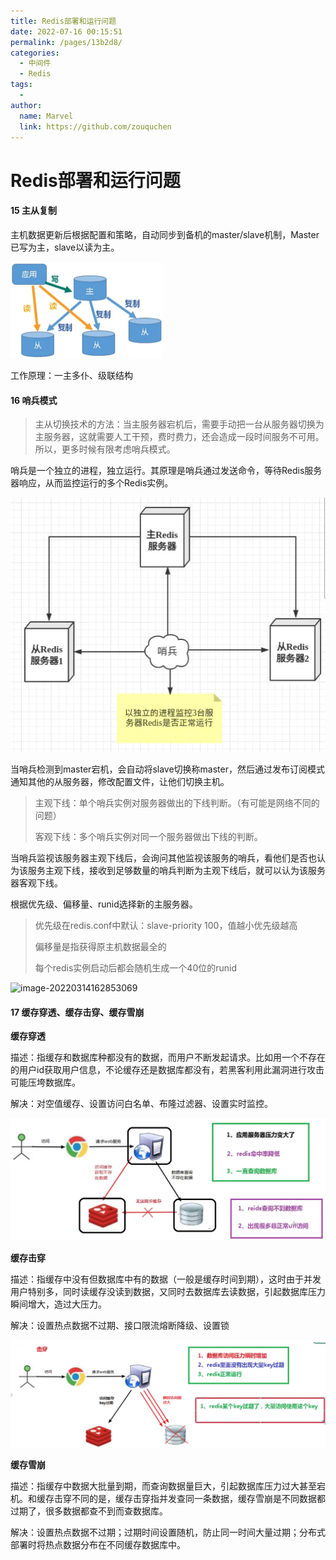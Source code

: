 ```yaml
---
title: Redis部署和运行问题
date: 2022-07-16 00:15:51
permalink: /pages/13b2d8/
categories:
  - 中间件
  - Redis
tags:
  - 
author: 
  name: Marvel
  link: https://github.com/zouquchen
---
```

# Redis部署和运行问题

#### 15 主从复制

主机数据更新后根据配置和策略，自动同步到备机的master/slave机制，Master已写为主，slave以读为主。

<img src="https://raw.githubusercontent.com/zouquchen/Images/main/imgs/image-20220314160126241.png" alt="image-20220314160126241" style="zoom:50%;" />

工作原理：一主多仆、级联结构



#### 16 哨兵模式

> 主从切换技术的方法：当主服务器宕机后，需要手动把一台从服务器切换为主服务器，这就需要人工干预，费时费力，还会造成一段时间服务不可用。所以，更多时候有限考虑哨兵模式。

哨兵是一个独立的进程，独立运行。其原理是哨兵通过发送命令，等待Redis服务器响应，从而监控运行的多个Redis实例。

![img](https://raw.githubusercontent.com/zouquchen/Images/main/imgs/webp.webp)

当哨兵检测到master宕机，会自动将slave切换称master，然后通过发布订阅模式通知其他的从服务器，修改配置文件，让他们切换主机。

> 主观下线：单个哨兵实例对服务器做出的下线判断。（有可能是网络不同的问题）
>
> 客观下线：多个哨兵实例对同一个服务器做出下线的判断。

当哨兵监视该服务器主观下线后，会询问其他监视该服务的哨兵，看他们是否也认为该服务主观下线，接收到足够数量的哨兵判断为主观下线后，就可以认为该服务器客观下线。

根据优先级、偏移量、runid选择新的主服务器。

> 优先级在redis.conf中默认：slave-priority 100，值越小优先级越高
>
> 偏移量是指获得原主机数据最全的
>
> 每个redis实例启动后都会随机生成一个40位的runid

![image-20220314162853069](E:\java\八股\7-redis.assets\image-20220314162853069.png)

#### 17 缓存穿透、缓存击穿、缓存雪崩

**缓存穿透**

描述：指缓存和数据库种都没有的数据，而用户不断发起请求。比如用一个不存在的用户id获取用户信息，不论缓存还是数据库都没有，若黑客利用此漏洞进行攻击可能压垮数据库。

解决：对空值缓存、设置访问白名单、布隆过滤器、设置实时监控。

![image-20220715213639434](https://raw.githubusercontent.com/zouquchen/Images/main/imgs/image-20220715213639434.png)

**缓存击穿**

描述：指缓存中没有但数据库中有的数据（一般是缓存时间到期），这时由于并发用户特别多，同时读缓存没读到数据，又同时去数据库去读数据，引起数据库压力瞬间增大，造过大压力。

解决：设置热点数据不过期、接口限流熔断降级、设置锁

![image-20220314161212375](https://raw.githubusercontent.com/zouquchen/Images/main/imgs/image-20220314161212375.png)

**缓存雪崩**

描述：指缓存中数据大批量到期，而查询数据量巨大，引起数据库压力过大甚至宕机。和缓存击穿不同的是，缓存击穿指并发查同一条数据，缓存雪崩是不同数据都过期了，很多数据都查不到而查数据库。

解决：设置热点数据不过期；过期时间设置随机，防止同一时间大量过期；分布式部署时将热点数据分布在不同缓存数据库中。